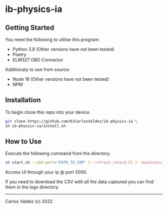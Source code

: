 # ib-physics-ia

## Getting Started
You need the following to utilise this program:
- Python 3.8 (Other versions have not been tested)
- Poetry
- ELM327 OBD Connector

Additionaly to use from source:
- Node 16 (Other versions have not been tested)
- NPM
## Installation
To begin clone this repo into your device.
``` bash
git clone https://github.com/DJCarlosValdez/ib-physics-ia \
sh ib-physics-ia/install.sh
```

## How to Use 
Execute the following command from the directory.
``` bash
sh start.sh --obd-port="PATH_TO_COM" [--refresh_rate=0.5] [--baudrate=38400]
```

Access UI through your ip @ port 5000.

If you need to download the CSV with all the data captured you can find them in the *logs* directory. 

---
Carlos Valdez (c) 2022